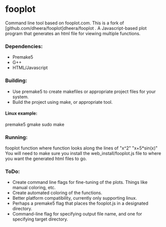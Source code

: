 fooplot
=======
Command line tool based on fooplot.com. This is a fork of [github.com/dheera/fooplot]dheera/fooplot . A Javascript-based plot program that generates an html file for viewing multiple functions.

### Dependencies:
- Premake5
- G++
- HTML/Javascript

### Building:
- Use premake5 to create makefiles or appropriate project files for your system.
- Build the project using make, or appropriate tool.

#### Linux example:
premake5 gmake
sudo make

### Running:
fooplot function
where function looks along the lines of "x^2" "x+5*sin(x)"
You will need to make sure you install the web_install/fooplot.js file to where you want the generated html files to go.

### ToDo:
- Create command line flags for fine-tuning of the plots. Things like manual coloring, etc.
- Create automated coloring of the functions.
- Better platform compatibility, currently only supporting linux.
- Perhaps a premake5 flag that places the fooplot.js in a designated directory.
- Command-line flag for specifying output file name, and one for specifying target directory.
